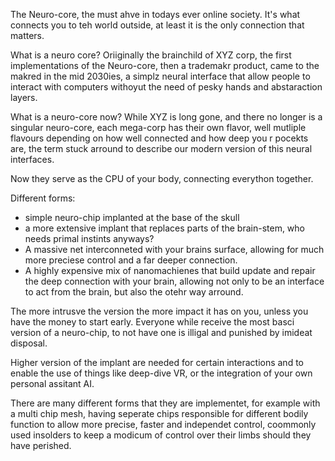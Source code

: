 
The Neuro-core, the must ahve in todays ever online society. It's what connects you to teh world outside, at least it is the only connection that matters.

What is a neuro core? Oriiginally the brainchild of XYZ corp, the first implementations of the Neuro-core, then a trademakr product, came to the makred in the mid 2030ies, a simplz neural interface that allow people to interact with computers withoyut the need of pesky hands and abstaraction layers.

What is a neuro-core now? While XYZ is long gone, and there no longer is a singular neuro-core, each mega-corp has their own flavor, well mutliple flavours depending on how well connected and how deep you r pocekts are, the term stuck arround to describe our modern version of this neural interfaces. 

Now they serve as the CPU of your body, connecting everython together.

Different forms:
 - simple neuro-chip implanted at the base of the skull
 - a more extensive implant that replaces parts of the brain-stem, who needs primal instints anyways?
 - A massive net interconneted with your brains surface, allowing for much more preciese control and a far deeper connection.
 - A highly expensive mix of nanomachienes that build update and repair the deep connection with your brain, allowing not only to be an interface to act from the brain, but also the otehr way arround.

The more intrusve the version the more impact it has on you, unless you have the money to start early. Everyone while receive the most basci version of a neuro-chip, to not have one is illigal and punished by imideat disposal. 

Higher version of the implant are needed for certain interactions and to enable the use of things like deep-dive VR, or the integration of your own personal assitant AI.

There are many different forms that they are implementet, for example with a multi chip mesh, having seperate chips responsible for different bodily function to allow more precise, faster and independet control, coommonly used insolders to keep a modicum of control over their limbs should they have perished.
